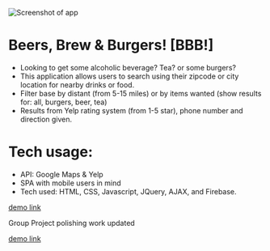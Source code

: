 ![Screenshot of app](https://github.com/dev-lam/BBB/blob/master/assets/images/BBB.png)


# Beers, Brew & Burgers! [BBB!]
* Looking to get some alcoholic beverage? Tea? or some burgers?
* This application allows users to search using their zipcode or city location for nearby drinks or food.
* Filter base by distant (from 5-15 miles) or by items wanted (show results for: all, burgers, beer, tea)
* Results from Yelp rating system (from 1-5 star), phone number and direction given.


# Tech usage:
* API: Google Maps & Yelp
* SPA with mobile users in mind
* Tech used: HTML, CSS, Javascript, JQuery, AJAX, and Firebase.


[demo link](https://dev-lam.github.io/BBB/)


Group Project polishing work updated

[demo link](https://the-group-project.github.io/projectOne/)
